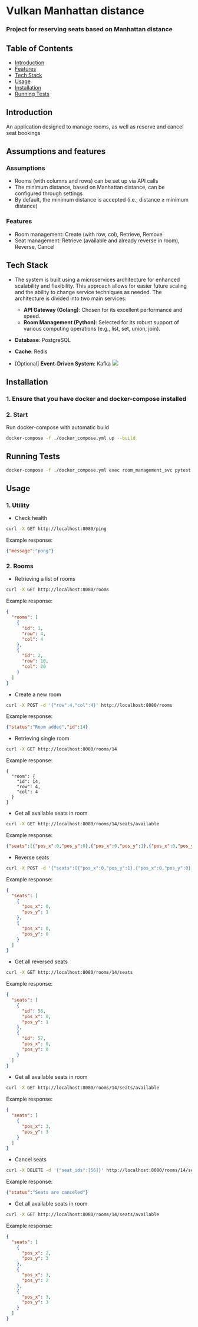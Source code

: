 # Vulkan Manhattan distance
### Project for reserving seats based on Manhattan distance

##  Table of Contents
- [Introduction](#introduction)
- [Features](#assumptions-and-features)
- [Tech Stack](#tech-stack)
- [Usage](#usage)
- [Installation](#installation)
- [Running Tests](#running-tests)

## Introduction
An application designed to manage rooms, as well as reserve and cancel seat bookings

## Assumptions and features
### Assumptions
- Rooms (with columns and rows) can be set up via API calls
- The minimum distance, based on Manhattan distance, can be configured through settings
- By default, the minimum distance is accepted (i.e., distance ≥ minimum distance)

### Features
- Room management: Create (with row, col), Retrieve, Remove
- Seat management: Retrieve (available and already reverse in room), Reverse, Cancel

## Tech Stack
- The system is built using a microservices architecture for enhanced scalability and flexibility. This approach allows for easier future scaling and the ability to change service techniques as needed. The architecture is divided into two main services:
    - **API Gateway (Golang)**: Chosen for its excellent performance and speed.
    - **Room Management (Python)**: Selected for its robust support of various computing operations (e.g., list, set, union, join).

- **Database**: PostgreSQL
- **Cache**: Redis
- [Optional] **Event-Driven System**: Kafka
![](images/architect.png)

## Installation
### 1. Ensure that you have docker and docker-compose installed
### 2. Start
Run docker-compose with automatic build
``` bash
docker-compose -f ./docker_compose.yml up --build
```

## Running Tests
``` bash
docker-compose -f ./docker_compose.yml exec room_management_svc pytest tests -vv
```

## Usage
### 1. Utility
- Check health
``` bash
curl -X GET http://localhost:8080/ping
```
Example response:
```json
{"message":"pong"}
```
### 2. Rooms
- Retrieving a list of rooms
``` bash
curl -X GET http://localhost:8080/rooms
```
Example response:
```json
{
  "rooms": [
    {
      "id": 1,
      "row": 4,
      "col": 4
    },
    {
      "id": 2,
      "row": 10,
      "col": 20
    }
  ]
}
```
- Create a new room
``` bash
curl -X POST -d '{"row":4,"col":4}' http://localhost:8080/rooms
```
Example response:
``` json
{"status":"Room added","id":14}
```
- Retrieving single room
``` bash
curl -X GET http://localhost:8080/rooms/14
```
Example response:
```
{
  "room": {
    "id": 14,
    "row": 4,
    "col": 4
  }
}
```
- Get all available seats in room
``` bash
curl -X GET http://localhost:8080/rooms/14/seats/available
```
Example response:
``` json
{"seats":[{"pos_x":0,"pos_y":0},{"pos_x":0,"pos_y":1},{"pos_x":0,"pos_y":2},{"pos_x":0,"pos_y":3},{"pos_x":1,"pos_y":0},{"pos_x":1,"pos_y":1},{"pos_x":1,"pos_y":2},{"pos_x":1,"pos_y":3},{"pos_x":2,"pos_y":0},{"pos_x":2,"pos_y":1},{"pos_x":2,"pos_y":2},{"pos_x":2,"pos_y":3},{"pos_x":3,"pos_y":0},{"pos_x":3,"pos_y":1},{"pos_x":3,"pos_y":2},{"pos_x":3,"pos_y":3}]}
```
- Reverse seats
``` bash
curl -X POST -d '{"seats":[{"pos_x":0,"pos_y":1},{"pos_x":0,"pos_y":0}]}' http://localhost:8080/rooms/14/seats/reserve
```
Example response:
``` json
{
  "seats": [
    {
      "pos_x": 0,
      "pos_y": 1
    },
    {
      "pos_x": 0,
      "pos_y": 0
    }
  ]
}
```
- Get all reversed seats
``` bash
curl -X GET http://localhost:8080/rooms/14/seats
```
Example response:
``` json
{
  "seats": [
    {
      "id": 56,
      "pos_x": 0,
      "pos_y": 1
    },
    {
      "id": 57,
      "pos_x": 0,
      "pos_y": 0
    }
  ]
}
```
- Get all available seats in room
``` bash
curl -X GET http://localhost:8080/rooms/14/seats/available
```
Example response:
``` json
{
  "seats": [
    {
      "pos_x": 3,
      "pos_y": 3
    }
  ]
}
```
- Cancel seats
``` bash
curl -X DELETE -d '{"seat_ids":[56]}' http://localhost:8080/rooms/14/seats/cancel
```
Example response:
``` json
{"status":"Seats are canceled"}
```
- Get all available seats in room
``` bash
curl -X GET http://localhost:8080/rooms/14/seats/available
```
Example response:
``` json
{
  "seats": [
    {
      "pos_x": 2,
      "pos_y": 3
    },
    {
      "pos_x": 3,
      "pos_y": 2
    },
    {
      "pos_x": 3,
      "pos_y": 3
    }
  ]
}
```